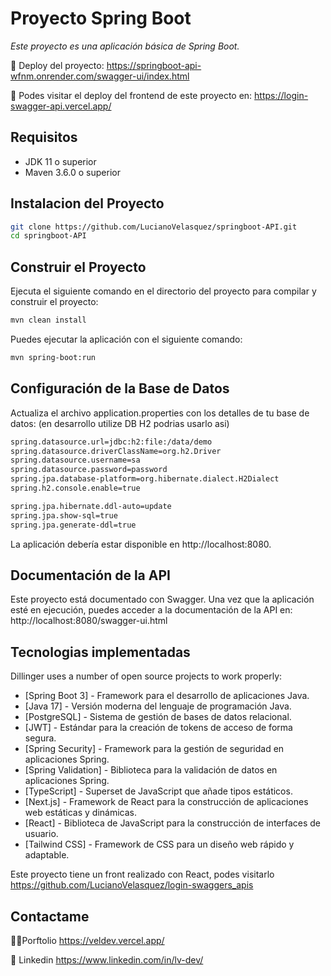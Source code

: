# Proyecto Spring Boot
_Este proyecto es una aplicación básica de Spring Boot._

🔐 Deploy del proyecto: https://springboot-api-wfnm.onrender.com/swagger-ui/index.html

🚀 Podes visitar el deploy del frontend de este proyecto en: https://login-swagger-api.vercel.app/ 

## Requisitos

- JDK 11 o superior
- Maven 3.6.0 o superior

## Instalacion del Proyecto
```sh
git clone https://github.com/LucianoVelasquez/springboot-API.git
cd springboot-API
```
## Construir el Proyecto

Ejecuta el siguiente comando en el directorio del proyecto para compilar y construir el proyecto:

```sh
mvn clean install
```

Puedes ejecutar la aplicación con el siguiente comando:

```sh
mvn spring-boot:run
```
## Configuración de la Base de Datos
Actualiza el archivo application.properties con los detalles de tu base de datos: (en desarrollo utilize DB H2 podrias usarlo asi)
```sh
spring.datasource.url=jdbc:h2:file:/data/demo
spring.datasource.driverClassName=org.h2.Driver
spring.datasource.username=sa
spring.datasource.password=password
spring.jpa.database-platform=org.hibernate.dialect.H2Dialect
spring.h2.console.enable=true

spring.jpa.hibernate.ddl-auto=update
spring.jpa.show-sql=true
spring.jpa.generate-ddl=true
```
La aplicación debería estar disponible en http://localhost:8080.
## Documentación de la API
Este proyecto está documentado con Swagger. Una vez que la aplicación esté en ejecución, puedes acceder a la documentación de la API en: http://localhost:8080/swagger-ui.html
## Tecnologias implementadas 

Dillinger uses a number of open source projects to work properly:

- [Spring Boot 3] - Framework para el desarrollo de aplicaciones Java.
- [Java 17] - Versión moderna del lenguaje de programación Java.
- [PostgreSQL] - Sistema de gestión de bases de datos relacional.
- [JWT] - Estándar para la creación de tokens de acceso de forma segura.
- [Spring Security] - Framework para la gestión de seguridad en aplicaciones Spring.
- [Spring Validation] - Biblioteca para la validación de datos en aplicaciones Spring.
- [TypeScript] - Superset de JavaScript que añade tipos estáticos.
- [Next.js] - Framework de React para la construcción de aplicaciones web estáticas y dinámicas.
- [React] - Biblioteca de JavaScript para la construcción de interfaces de usuario.
- [Tailwind CSS] - Framework de CSS para un diseño web rápido y adaptable.

Este proyecto tiene un front realizado con React, podes visitarlo https://github.com/LucianoVelasquez/login-swaggers_apis

## Contactame
🧑‍💻Porftolio https://veldev.vercel.app/

🔗 Linkedin https://www.linkedin.com/in/lv-dev/

